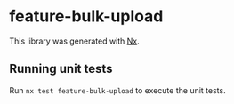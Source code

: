 # feature-bulk-upload

This library was generated with [Nx](https://nx.dev).

## Running unit tests

Run `nx test feature-bulk-upload` to execute the unit tests.

